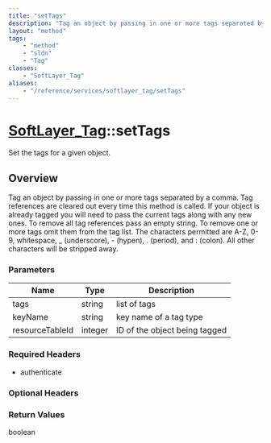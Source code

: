 ```yaml
---
title: "setTags"
description: "Tag an object by passing in one or more tags separated by a comma.  Tag references are cleared out every time this metho... "
layout: "method"
tags:
    - "method"
    - "sldn"
    - "Tag"
classes:
    - "SoftLayer_Tag"
aliases:
    - "/reference/services/softlayer_tag/setTags"
---
```

# [SoftLayer_Tag](/reference/services/SoftLayer_Tag)::setTags

Set the tags for a given object.


## Overview 
Tag an object by passing in one or more tags separated by a comma.  Tag references are cleared out every time this method is called. If your object is already tagged you will need to pass the current tags along with any new ones.  To remove all tag references pass an empty string. To remove one or more tags omit them from the tag list.  The characters permitted are A-Z, 0-9, whitespace, _ (underscore), - (hypen), . (period), and : (colon). All other characters will be stripped away. 

### Parameters 
|Name | Type | Description |
| --- | --- | --- |
|tags| string| list of tags|
|keyName| string| key name of a tag type|
|resourceTableId| integer| ID of the object being tagged|


### Required Headers
* authenticate

### Optional Headers

### Return Values
boolean

